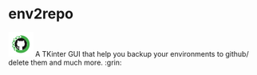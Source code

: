 # env2repo
<img src="https://github.com/YatinAdityaT/env2repo/blob/master/icon.png" width="50">
A TKinter GUI that help you backup your environments to github/ delete them and much more. :grin:
